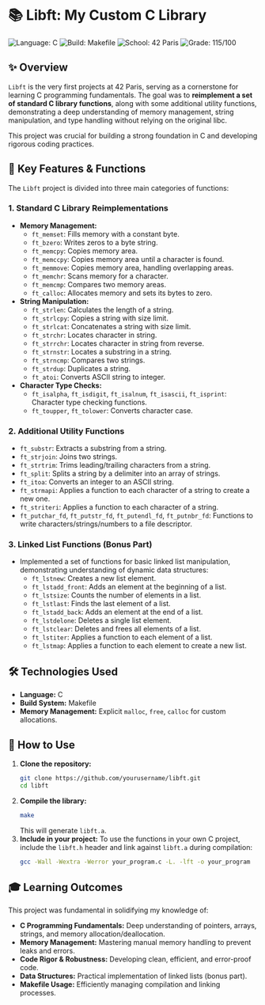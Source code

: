 # 📚 Libft: My Custom C Library

![Language: C](https://img.shields.io/badge/Language-C-blue.svg)
![Build: Makefile](https://img.shields.io/badge/Build-Makefile-green.svg)
![School: 42 Paris](https://img.shields.io/badge/School-42_Paris-orange.svg)
![Grade: 115/100](https://img.shields.io/badge/Grade-115/100-brightgreen.svg)

## ✨ Overview

`Libft` is the very first projects at 42 Paris, serving as a cornerstone for learning C programming fundamentals. The goal was to **reimplement a set of standard C library functions**, along with some additional utility functions, demonstrating a deep understanding of memory management, string manipulation, and type handling without relying on the original libc.

This project was crucial for building a strong foundation in C and developing rigorous coding practices.

## 🌟 Key Features & Functions

The `Libft` project is divided into three main categories of functions:

### **1. Standard C Library Reimplementations**

*   **Memory Management:**
    *   `ft_memset`: Fills memory with a constant byte.
    *   `ft_bzero`: Writes zeros to a byte string.
    *   `ft_memcpy`: Copies memory area.
    *   `ft_memccpy`: Copies memory area until a character is found.
    *   `ft_memmove`: Copies memory area, handling overlapping areas.
    *   `ft_memchr`: Scans memory for a character.
    *   `ft_memcmp`: Compares two memory areas.
    *   `ft_calloc`: Allocates memory and sets its bytes to zero.
*   **String Manipulation:**
    *   `ft_strlen`: Calculates the length of a string.
    *   `ft_strlcpy`: Copies a string with size limit.
    *   `ft_strlcat`: Concatenates a string with size limit.
    *   `ft_strchr`: Locates character in string.
    *   `ft_strrchr`: Locates character in string from reverse.
    *   `ft_strnstr`: Locates a substring in a string.
    *   `ft_strncmp`: Compares two strings.
    *   `ft_strdup`: Duplicates a string.
    *   `ft_atoi`: Converts ASCII string to integer.
*   **Character Type Checks:**
    *   `ft_isalpha`, `ft_isdigit`, `ft_isalnum`, `ft_isascii`, `ft_isprint`: Character type checking functions.
    *   `ft_toupper`, `ft_tolower`: Converts character case.

### **2. Additional Utility Functions**

*   `ft_substr`: Extracts a substring from a string.
*   `ft_strjoin`: Joins two strings.
*   `ft_strtrim`: Trims leading/trailing characters from a string.
*   `ft_split`: Splits a string by a delimiter into an array of strings.
*   `ft_itoa`: Converts an integer to an ASCII string.
*   `ft_strmapi`: Applies a function to each character of a string to create a new one.
*   `ft_striteri`: Applies a function to each character of a string.
*   `ft_putchar_fd`, `ft_putstr_fd`, `ft_putendl_fd`, `ft_putnbr_fd`: Functions to write characters/strings/numbers to a file descriptor.

### **3. Linked List Functions (Bonus Part)**

*   Implemented a set of functions for basic linked list manipulation, demonstrating understanding of dynamic data structures:
    *   `ft_lstnew`: Creates a new list element.
    *   `ft_lstadd_front`: Adds an element at the beginning of a list.
    *   `ft_lstsize`: Counts the number of elements in a list.
    *   `ft_lstlast`: Finds the last element of a list.
    *   `ft_lstadd_back`: Adds an element at the end of a list.
    *   `ft_lstdelone`: Deletes a single list element.
    *   `ft_lstclear`: Deletes and frees all elements of a list.
    *   `ft_lstiter`: Applies a function to each element of a list.
    *   `ft_lstmap`: Applies a function to each element to create a new list.

## 🛠️ Technologies Used

*   **Language:** C
*   **Build System:** Makefile
*   **Memory Management:** Explicit `malloc`, `free`, `calloc` for custom allocations.

## 🚀 How to Use

1.  **Clone the repository:**
    ```bash
    git clone https://github.com/yourusername/libft.git
    cd libft
    ```
2.  **Compile the library:**
    ```bash
    make
    ```
    This will generate `libft.a`.
3.  **Include in your project:**
    To use the functions in your own C project, include the `libft.h` header and link against `libft.a` during compilation:
    ```bash
    gcc -Wall -Wextra -Werror your_program.c -L. -lft -o your_program
    ```

## 🎓 Learning Outcomes

This project was fundamental in solidifying my knowledge of:

*   **C Programming Fundamentals:** Deep understanding of pointers, arrays, strings, and memory allocation/deallocation.
*   **Memory Management:** Mastering manual memory handling to prevent leaks and errors.
*   **Code Rigor & Robustness:** Developing clean, efficient, and error-proof code.
*   **Data Structures:** Practical implementation of linked lists (bonus part).
*   **Makefile Usage:** Efficiently managing compilation and linking processes.
